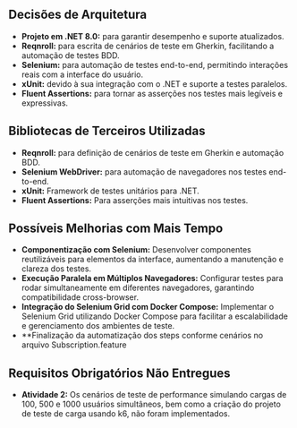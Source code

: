 ## Decisões de Arquitetura
- **Projeto em .NET 8.0:** para garantir desempenho e suporte atualizados.
- **Reqnroll:** para escrita de cenários de teste em Gherkin, facilitando a automação de testes BDD.
- **Selenium:** para automação de testes end-to-end, permitindo interações reais com a interface do usuário.
- **xUnit:** devido à sua integração com o .NET e suporte a testes paralelos.
- **Fluent Assertions:** para tornar as asserções nos testes mais legíveis e expressivas.

## Bibliotecas de Terceiros Utilizadas
- **Reqnroll:** para definição de cenários de teste em Gherkin e automação BDD.
- **Selenium WebDriver:** para automação de navegadores nos testes end-to-end.
- **xUnit:** Framework de testes unitários para .NET.
- **Fluent Assertions:** Para asserções mais intuitivas nos testes.

## Possíveis Melhorias com Mais Tempo
- **Componentização com Selenium:** Desenvolver componentes reutilizáveis para elementos da interface, aumentando a manutenção e clareza dos testes.
- **Execução Paralela em Múltiplos Navegadores:** Configurar testes para rodar simultaneamente em diferentes navegadores, garantindo compatibilidade cross-browser.
- **Integração do Selenium Grid com Docker Compose:** Implementar o Selenium Grid utilizando Docker Compose para facilitar a escalabilidade e gerenciamento dos ambientes de teste.
- **Finalização da automatização dos steps conforme cenários no arquivo Subscription.feature 

## Requisitos Obrigatórios Não Entregues
- **Atividade 2:** Os cenários de teste de performance simulando cargas de 100, 500 e 1000 usuários simultâneos, bem como a criação do projeto de teste de carga usando k6, não foram
implementados.

